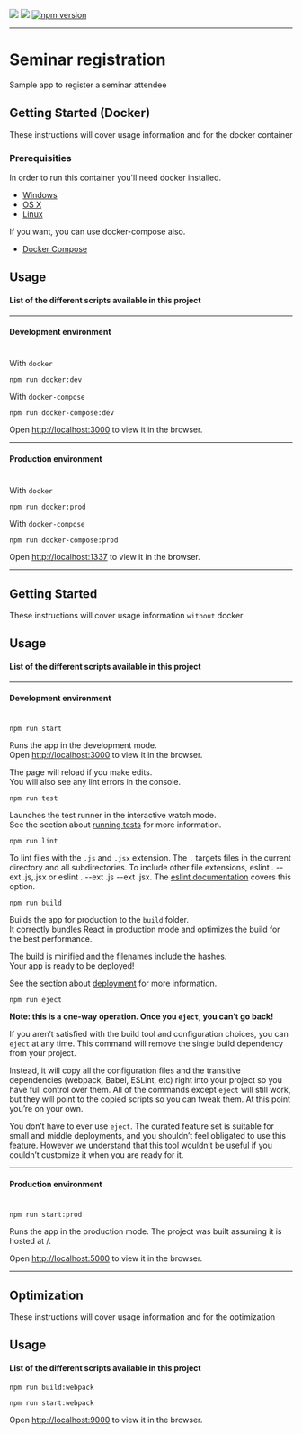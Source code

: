 [![](https://img.shields.io/badge/React-^17.0.1-blue>)](https://it.reactjs.org/) [![](https://img.shields.io/badge/MaterialUI-^4.11.3-green>)](https://material-ui.com/) [![npm version](https://img.shields.io/badge/npm-6.14.8-red>)]()
****
# Seminar registration

Sample app to register a seminar attendee

## Getting Started (Docker)

These instructions will cover usage information and for the docker container 

### Prerequisities


In order to run this container you'll need docker installed.

* [Windows](https://docs.docker.com/windows/started)
* [OS X](https://docs.docker.com/mac/started/)
* [Linux](https://docs.docker.com/linux/started/)

If you want, you can use docker-compose also.

* [Docker Compose](https://docs.docker.com/compose/)

## Usage

#### List of the different scripts available in this project

***
#### Development environment
#
With `docker`

```shell
npm run docker:dev 
```

With `docker-compose` 

```shell
npm run docker-compose:dev
```
Open [http://localhost:3000](http://localhost:3000) to view it in the browser.

***
#### Production environment
#
With `docker`

```shell
npm run docker:prod 
```

With `docker-compose` 

```shell
npm run docker-compose:prod
```
Open [http://localhost:1337](http://localhost:1337) to view it in the browser.

****
## Getting Started

These instructions will cover usage information `without` docker

## Usage

#### List of the different scripts available in this project
***
#### Development environment
#
```shell
npm run start
```

Runs the app in the development mode.\
Open [http://localhost:3000](http://localhost:3000) to view it in the browser.

The page will reload if you make edits.\
You will also see any lint errors in the console.

```shell
npm run test
```

Launches the test runner in the interactive watch mode.\
See the section about [running tests](https://facebook.github.io/create-react-app/docs/running-tests) for more information.

```shell
npm run lint
```
To lint files with the `.js` and `.jsx` extension. The `.` targets files in the current directory and all subdirectories. To include other file extensions, eslint . --ext .js,.jsx or eslint . --ext .js --ext .jsx. The [eslint documentation](https://eslint.org/docs/user-guide/command-line-interface#-ext) covers this option.

```shell
npm run build
```

Builds the app for production to the `build` folder.\
It correctly bundles React in production mode and optimizes the build for the best performance.

The build is minified and the filenames include the hashes.\
Your app is ready to be deployed!

See the section about [deployment](https://facebook.github.io/create-react-app/docs/deployment) for more information.

```shell
npm run eject
```

**Note: this is a one-way operation. Once you `eject`, you can’t go back!**

If you aren’t satisfied with the build tool and configuration choices, you can `eject` at any time. This command will remove the single build dependency from your project.

Instead, it will copy all the configuration files and the transitive dependencies (webpack, Babel, ESLint, etc) right into your project so you have full control over them. All of the commands except `eject` will still work, but they will point to the copied scripts so you can tweak them. At this point you’re on your own.

You don’t have to ever use `eject`. The curated feature set is suitable for small and middle deployments, and you shouldn’t feel obligated to use this feature. However we understand that this tool wouldn’t be useful if you couldn’t customize it when you are ready for it.

***
#### Production environment
#
```shell
npm run start:prod
```

Runs the app in the production mode. The project was built assuming it is hosted at /.

Open [http://localhost:5000](http://localhost:5000) to view it in the browser.

****
## Optimization

These instructions will cover usage information and for the optimization
## Usage
#### List of the different scripts available in this project

```shell
npm run build:webpack
```

```shell
npm run start:webpack
```

Open [http://localhost:9000](http://localhost:9000) to view it in the browser.
